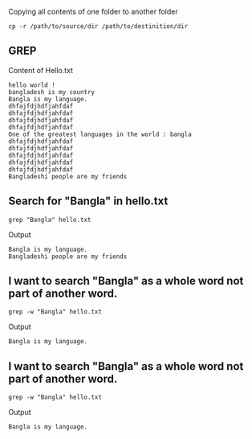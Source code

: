 Copying all contents of one folder to another folder

```
cp -r /path/to/source/dir /path/to/destinition/dir
```

## GREP

Content of Hello.txt

```
hello world !
bangladesh is my country
Bangla is my language.
dhfajfdjhdfjahfdaf
dhfajfdjhdfjahfdaf
dhfajfdjhdfjahfdaf
dhfajfdjhdfjahfdaf
One of the greatest languages in the world : bangla
dhfajfdjhdfjahfdaf
dhfajfdjhdfjahfdaf
dhfajfdjhdfjahfdaf
dhfajfdjhdfjahfdaf
dhfajfdjhdfjahfdaf
Bangladeshi people are my friends
```

## Search for "Bangla" in hello.txt

```
grep "Bangla" hello.txt
```

Output

```
Bangla is my language.
Bangladeshi people are my friends
```

## I want to search "Bangla" as a whole word not part of another word.

```
grep -w "Bangla" hello.txt
```

Output

```
Bangla is my language.
```

## I want to search "Bangla" as a whole word not part of another word.

```
grep -w "Bangla" hello.txt
```

Output

```
Bangla is my language.
```
